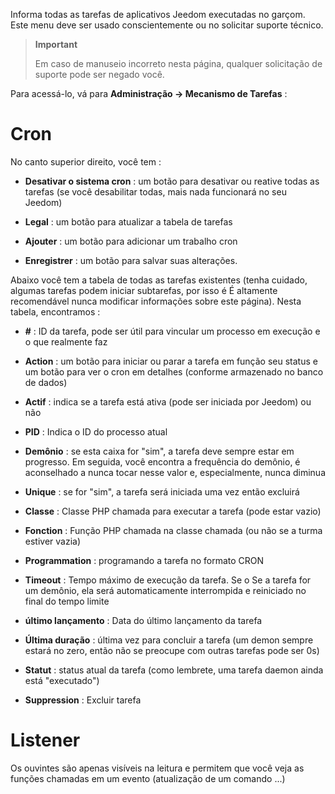 Informa todas as tarefas de aplicativos Jeedom executadas no
garçom. Este menu deve ser usado conscientemente ou no
solicitar suporte técnico.

> **Important**
>
> Em caso de manuseio incorreto nesta página, qualquer solicitação de
> suporte pode ser negado você.

Para acessá-lo, vá para **Administração → Mecanismo de Tarefas**
:

# Cron

No canto superior direito, você tem :

-   **Desativar o sistema cron** : um botão para desativar ou
    reative todas as tarefas (se você desabilitar todas, mais
    nada funcionará no seu Jeedom)

-   **Legal** : um botão para atualizar a tabela de tarefas

-   **Ajouter** : um botão para adicionar um trabalho cron

-   **Enregistrer** : um botão para salvar suas alterações.

Abaixo você tem a tabela de todas as tarefas existentes
(tenha cuidado, algumas tarefas podem iniciar subtarefas, por isso é
É altamente recomendável nunca modificar informações sobre este
página). Nesta tabela, encontramos :

-   **\#** : ID da tarefa, pode ser útil para vincular um
    processo em execução e o que realmente faz

-   **Action** : um botão para iniciar ou parar a tarefa em função
    seu status e um botão para ver o cron em detalhes (conforme armazenado no banco de dados)

-   **Actif** : indica se a tarefa está ativa (pode ser iniciada
    por Jeedom) ou não

-   **PID** : Indica o ID do processo atual

-   **Demônio** : se esta caixa for "sim", a tarefa deve sempre
    estar em progresso. Em seguida, você encontra a frequência do demônio, é
    aconselhado a nunca tocar nesse valor e, especialmente, nunca
    diminua

-   **Unique** : se for "sim", a tarefa será iniciada uma vez
    então excluirá

-   **Classe** : Classe PHP chamada para executar a tarefa (pode
    estar vazio)

-   **Fonction** : Função PHP chamada na classe chamada (ou não
    se a turma estiver vazia)

-   **Programmation** : programando a tarefa no formato CRON

-   **Timeout** : Tempo máximo de execução da tarefa. Se o
    Se a tarefa for um demônio, ela será automaticamente interrompida e
    reiniciado no final do tempo limite

-   **último lançamento** : Data do último lançamento da tarefa

-   **Última duração** : última vez para concluir a tarefa (um
    demon sempre estará no zero, então não se preocupe com outras tarefas
    pode ser 0s)

-   **Statut** : status atual da tarefa (como lembrete, uma tarefa daemon
    ainda está "executado")

-   **Suppression** : Excluir tarefa


# Listener

Os ouvintes são apenas visíveis na leitura e permitem que você veja as funções chamadas em um evento (atualização de um comando ...)
